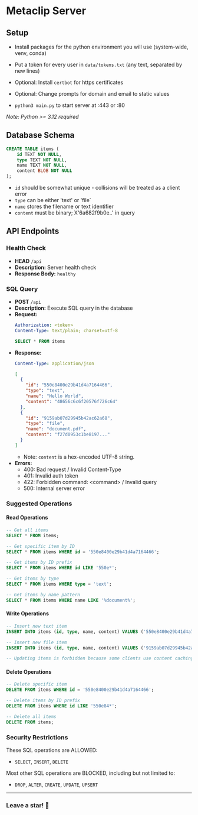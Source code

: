 # Metaclip Server

## Setup

- Install packages for the python environment you will use (system-wide, venv, conda)
  
- Put a token for every user in `data/tokens.txt` (any text, separated by new lines)

- Optional: Install `certbot` for https certificates

- Optional: Change prompts for domain and email to static values

- `python3 main.py` to start server at :443 or :80  
  
*Note: Python >= 3.12 required*


## Database Schema
```sql
CREATE TABLE items (
    id TEXT NOT NULL,
    type TEXT NOT NULL,
    name TEXT NOT NULL,
    content BLOB NOT NULL
);
```

- `id` should be somewhat unique - collisions will be treated as a client error
- `type` can be either 'text' or 'file`
- `name` stores the filename or text identifier
- `content` must be binary; X'6a682f9b0e..' in query



## API Endpoints

### Health Check
- **HEAD** `/api`
- **Description:** Server health check
- **Response Body:** `healthy`


### SQL Query
- **POST** `/api`
- **Description:** Execute SQL query in the database
- **Request:**  
  ```yaml
  Authorization: <token>
  Content-Type: text/plain; charset=utf-8
  ```
  ```sql
  SELECT * FROM items
  ```
- **Response:** 
  ```yaml
  Content-Type: application/json
  ```
  ```json
  [
    {
      "id": "550e8400e29b41d4a7164466",
      "type": "text",
      "name": "Hello World",
      "content": "48656c6c6f20576f726c64"
    },
    {
      "id": "9159ab07d29945b42ac62a68",
      "type": "file",
      "name": "document.pdf",
      "content": "f27d0953c1be8197..."
    }
  ]
  ```
  - Note: `content` is a hex-encoded UTF-8 string.
- **Errors:**
  - 400: Bad request / Invalid Content-Type
  - 401: Invalid auth token
  - 422: Forbidden command: \<command> / Invalid query
  - 500: Internal server error

### Suggested Operations

#### Read Operations
```sql
-- Get all items
SELECT * FROM items;

-- Get specific item by ID
SELECT * FROM items WHERE id = '550e8400e29b41d4a7164466';

-- Get items by ID prefix
SELECT * FROM items WHERE id LIKE '550e*';

-- Get items by type
SELECT * FROM items WHERE type = 'text';

-- Get items by name pattern
SELECT * FROM items WHERE name LIKE '%document%';
```

#### Write Operations
```sql
-- Insert new text item
INSERT INTO items (id, type, name, content) VALUES ('550e8400e29b41d4a7164466','text', 'hello', X'48656c6c6f20776f726c64');

-- Insert new file item
INSERT INTO items (id, type, name, content) VALUES ('9159ab07d29945b42ac62a68', 'file', 'document.pdf', X'255044462d312e340a...');

-- Updating items is forbidden because some clients use content caching
```

#### Delete Operations
```sql
-- Delete specific item
DELETE FROM items WHERE id = '550e8400e29b41d4a7164466';

-- Delete items by ID prefix
DELETE FROM items WHERE id LIKE '550e84*';

-- Delete all items
DELETE FROM items;
```

### Security Restrictions

These SQL operations are ALLOWED:
- `SELECT`, `INSERT`, `DELETE`

Most other SQL operations are BLOCKED, including but not limited to:
- `DROP`, `ALTER`, `CREATE`, `UPDATE`, `UPSERT`
---
### Leave a star! 🩵
